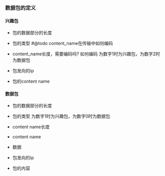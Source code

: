 ### 数据包的定义

#### 兴趣包
- 包的数据部分的长度
- 包的类型
#@todo content_name在传输中如何编码
- content_name长度，需要编码吗? 如何编码
为数字1时为兴趣包，为数字2时为数据包

- 包发向的ip
- 包的content name

#### 数据包
- 包的数据部分的长度
- 包的类型
为数字1时为兴趣包，为数字0时为数据包
- content name长度
- content name
- 数据



- 包发向的ip
- 包的内容